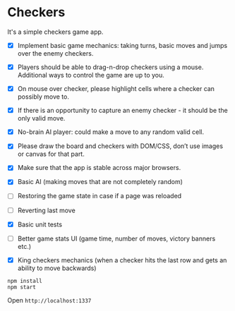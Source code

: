 # Checkers

It's a simple checkers game app.

- [x] Implement basic game mechanics: taking turns, basic moves and jumps over the enemy checkers.
- [x] Players should be able to drag-n-drop checkers using a mouse. Additional ways to control the game are up to you.
- [x] On mouse over checker, please highlight cells where a checker can possibly move to.
- [x] If there is an opportunity to capture an enemy checker - it should be the only valid move.
- [x] No-brain AI player: could make a move to any random valid cell.
- [x] Please draw the board and checkers with DOM/CSS, don’t use images or canvas for that part.
- [x] Make sure that the app is stable across major browsers.

- [x] Basic AI (making moves that are not completely random)
- [ ] Restoring the game state in case if a page was reloaded
- [ ] Reverting last move
- [x] Basic unit tests
- [ ] Better game stats UI (game time, number of moves, victory banners etc.)
- [x] King checkers mechanics (when a checker hits the last row and gets an ability to move backwards)


```
npm install
npm start
```

Open `http://localhost:1337`

